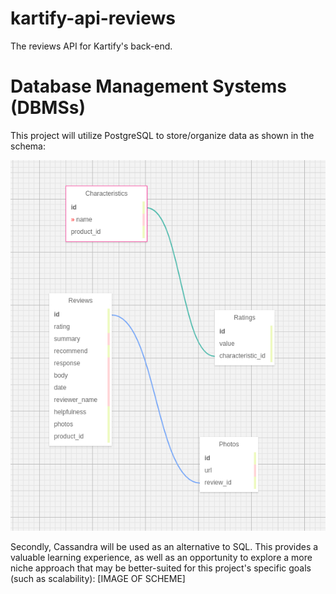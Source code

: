 # kartify-api-reviews
The reviews API for Kartify's back-end.

# Database Management Systems (DBMSs)
This project will utilize PostgreSQL to store/organize data as shown in the schema:

![sql-schema](./schema.png?raw=true "SQL Schema")

Secondly, Cassandra will be used as an alternative to SQL. This provides a valuable learning experience, as well as an opportunity to explore a more niche approach that may be better-suited for this project's specific goals (such as scalability):
[IMAGE OF SCHEME]
